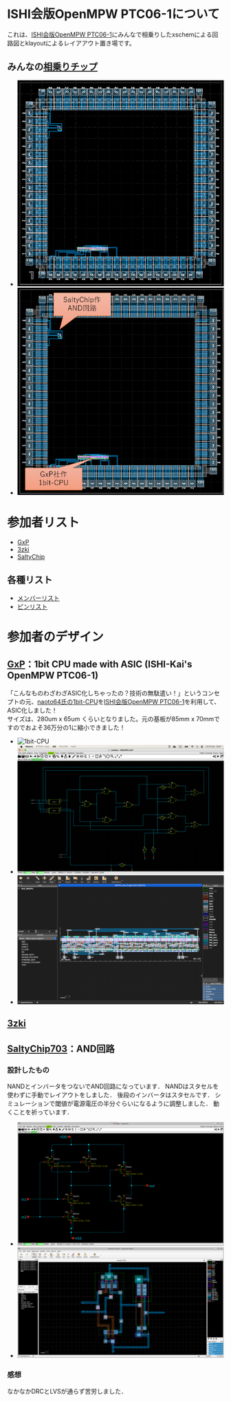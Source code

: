 # ISHI会版OpenMPW PTC06-1について
これは、[ISHI会版OpenMPW PTC06-1](https://ishi-kai.org/openmpw/shuttle/ptc06/2024/07/06/shuttle_ISHI-Kai_OpenMPW-PTC06-1_start.html)にみんなで相乗りしたxschemによる回路図とklayoutによるレイアアウト置き場です。

## みんなの[相乗りチップ](Submitted/all_members_layout.gds)
- ![all_members_layout](Submitted/all_members_layout.png)
- ![all_members_layout_using](Submitted/all_members_layout_using.png)

# 参加者リスト
- [GxP](https://www.gxp.co.jp)
- [3zki](https://github.com/3zki)
- [SaltyChip](https://github.com/SaltyChip703)

## 各種リスト
- [メンバーリスト](docs/member_list.pdf)
- [ピンリスト](docs/pin_list.pdf)

# 参加者のデザイン
## [GxP](member_project/GxP/)：1bit CPU made with ASIC (ISHI-Kai's OpenMPW PTC06-1)
「こんなものわざわざASIC化しちゃったの？技術の無駄遣い！」というコンセプトの元、[naoto64氏の1bit-CPU](https://naoto64.github.io/1bit-CPU/)を[ISHI会版OpenMPW PTC06-1](https://ishi-kai.org/openmpw/shuttle/ptc06/2024/07/06/shuttle_ISHI-Kai_OpenMPW-PTC06-1_start.html)を利用して、ASIC化しました！  
サイズは、280um x 65um くらいとなりました。元の基板が85mm x 70mmですのでおよそ36万分の1に縮小できました！  

- ![1bit-CPU](https://naoto64.github.io/1bit-CPU/img/implementation-example.jpg)
- ![1bit-CPUの回路図](member_project/GxP/images/xschem_1bit-CPU.png)
- ![1bit-CPUのレイアウト](member_project/GxP/images/klayout_1bit-CPU_size.png)


## [3zki](member_project/3zki/)


## [SaltyChip703](member_project/SaltyChip703/AND_circuit/)：AND回路
### 設計したもの
NANDとインバータをつないでAND回路になっています．
NANDはスタセルを使わずに手動でレイアウトをしました．
後段のインバータはスタセルです．
シミュレーションで閾値が電源電圧の半分ぐらいになるように調整しました．
動くことを祈っています．
- ![回路図](member_project/SaltyChip703/AND_circuit/and_sch.png)
- ![レイアウト](member_project/SaltyChip703/AND_circuit/and_gds.png)
### 感想
なかなかDRCとLVSが通らず苦労しました．

